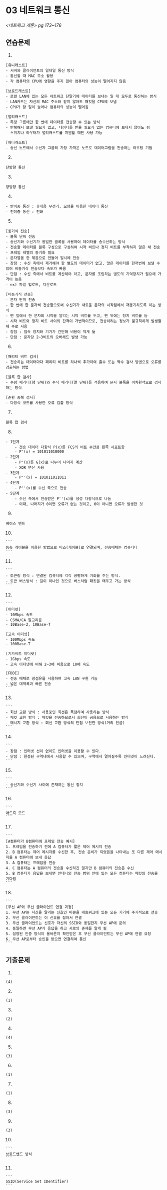 # 03 네트워크 통신

*<네트워크 개론> pg 173~176*



## 연습문제

1. 

   ```
   [유니캐스트]
   - 서버와 클라이언트의 일대일 통신 방식
   - 통신할 때 MAC 주소 활용
   - 각 컴퓨터의 CPU에 영향을 주지 않아 컴퓨터의 성능이 떨어지지 않음
   
   [브로드캐스트]
   - 로컬 LAN에 있는 모든 네트워크 단말기에 데이터를 보내는 일 대 모두로 통신하는 방식
   - LAN카드는 자신의 MAC 주소와 같지 않아도 패킷을 CPU에 보냄
   - CPU가 할 일이 늘어나 컴퓨터의 성능이 떨어짐
   
   [멀티캐스트]
   - 특정 그룹에만 한 번에 데이터를 전송할 수 있는 방식
   - 반복해서 보낼 필요가 없고, 데이터를 받을 필요가 없는 컴퓨터에 보내지 않아도 됨
   - 스위치나 라우터가 멀티캐스트를 지원할 때만 사용 가능
   
   [애니캐스트]
   - 송신 노드에서 수신자 그룹의 가장 가까운 노드로 데이터그램을 전송하는 라우팅 기법
   ```

2. 

   ```
   단방향 통신
   ```

3. 

   ```
   양방향 통신
   ```

4. 

   ```
   - 반이중 통신 : 휴대용 무전기, 모뎀을 이용한 데이터 통신
   - 전이중 통신 : 전화
   ```

5. 

   ```
   [동기식 전송]
   - 블록 단위 전송
   - 송신기와 수신기가 동일한 클록을 사용하여 데이터를 송수신하는 방식
   - 전송할 데이터를 블록 구성으로 구성하여 시작 비트나 정지 비트를 부착하지 않은 채 전송
   - 프레임 레벨의 동기화 필요
   - 문자열을 한 묶음으로 만들어 일시에 전송
   - 장점 : 수신 측에서 제거해야 할 별도의 데이터가 없고, 많은 데이터를 한꺼번에 보낼 수 있어 비동기식 전송보다 속도가 빠름
   - 단점 : 수신 측에서 비트를 계산해야 하고, 문자를 조립하는 별도의 기억장치가 필요해 가격이 높음
   - ex) 파일 업로드, 다운로드
   
   [비동기식 전송]
   - 문자 단위 전송
   - 한 번에 한 문자씩 전송함으로써 수신기가 새로운 문자의 시작점에서 재동기하도록 하는 방식
   - 맨 앞에서 한 문자의 시작을 알리는 시작 비트를 두고, 맨 뒤에는 정지 비트를 둠
   - 시작 비트와 정지 비트 사이의 간격이 가변적이므로, 전송하려는 정보가 불규칙하게 발생할 때 주로 사용
   - 장점 : 접속 장치와 기기가 간단해 비용이 적게 듦
   - 단점 : 문자당 2~3비트의 오버헤드 발생 가능
   ```

6. 

   ```
   [패리티 비트 검사]
   - 전송하는 데이터마다 패리티 비트를 하나씩 추가하여 홀수 또는 짝수 검사 방법으로 오류를 검출하는 방법
   
   [블록 합 검사]
   - 수평 패리티(행 단위)와 수직 패리티(열 단위)를 적용하여 문자 블록을 이차원적으로 검사하는 방식
   
   [순환 중복 검사]
   - 다항식 코드를 사용한 오류 검출 방식
   ```

7. 

   ```
   블록 합 검사
   ```

8. 

   ```
   - 1단계
       - 전송 데이터 다항식 P(x)를 FCS의 비트 수만큼 왼쪽 시프트함
       - P'(x) = 101011010000
   - 2단계   
       - P'(x)를 G(x)로 나누어 나머지 계산
       - XOR 연산 사용
   - 3단계
       - P''(x) = 101011011011
   - 4단계
       - P''(x)를 수신 측으로 전송
   - 5단계
       - 수신 측에서 전송받은 P''(x)를 생성 다항식으로 나눔
       - 이때, 나머지가 0이면 오류가 없는 것이고, 0이 아니면 오류가 발생한 것
   ```

9. 

   ```
   베이스 밴드
   ```

10. 

    ```
    동축 케이블을 이용한 방법으로 버스(케이블)로 연결되며, 전송매체는 컴퓨터다
    ```

11. 

    ```
    - 토큰링 방식 : 연결된 컴퓨터에 각각 공평하게 기회를 주는 방식.
    - 토큰 버스방식 : 길이 하나인 것으로 버스처럼 패킷을 태우고 가는 방식
    ```

12. 

    ```
    [이더넷]
    - 10Mbps 속도
    - CSMA/CA 알고리즘
    - 10Base-2, 10Base-T
    
    [고속 이더넷]
    - 100Mbps 속도
    - 100Base-T
    
    [기가비트 이더넷]
    - 1Gbps 속도
    - 고속 이더넷에 비해 2~3배 비용으로 10배 속도
    
    [FDDI]
    - 전송 매체로 광섬유를 사용하여 고속 LAN 구현 가능
    - 넓은 대역폭과 빠른 전송
    ```

13. 

    ```
    - 회선 교환 방식 : 사용중인 회선은 독점하여 사용하는 방식
    - 패킷 교환 방식 : 패킷을 전송하므로서 회선이 공용으로 사용하는 방식
    - 메시지 교환 방식 : 회선 교환 방식의 단점 보안한 방식(거의 안씀)
    ```

14. 

    ```
    - 장점 : 인터넷 선이 없이도 인터넷을 이용할 수 있다.
    - 단점 : 한정된 구역내에서 사용할 수 있으며, 구역에서 멀어질수록 인터넷이 느려진다.
    ```

15. 

    ```
    - 송신기와 수신기 사이에 존재하는 통신 장치
    ```

16. 

    ```
    애드혹 모드
    ```

17. 

    ```
    [A컴퓨터가 B컴퓨터에 프레임 전송 예시]
    1. 프레임을 전송하기 전에 A 컴퓨터가 짧은 제어 메시지 전송
    2. B 컴퓨터는 제어 메시지를 수신한 후, 전송 준비가 되었음을 나타내는 또 다른 제어 메시지를 A 컴퓨터에 보내 응답
    3. A 컴퓨터는 프레임을 전송
    4. C 컴퓨터는 A 컴퓨터의 전송을 수신하진 않지만 B 컴퓨터의 전송은 수신
    5. B 컴퓨터가 응답을 보내면 안테나의 전송 범위 안에 있는 모든 컴퓨터는 패킷의 전송을 기다림
    ```

18. 

    ```
    [무선 AP와 무선 클라이언트 연결 과정]
    1. 무선 AP는 자신을 알리는 신호인 비콘을 네트워크에 있는 모든 기기에 주기적으로 전송
    2. 무선 클라이언트는 이 신호를 잡아서 연결
    3. 무선 클라이언트는 신호가 자신의 SSID와 동일한지 무선 AP에 문의
    4. 동일하면 무선 AP가 응답을 하고 서로의 존재를 알게 됨
    5. 설정된 인증 방식이 올바른지 확인받은 후 무선 클라이언트는 무선 AP에 연결 요청
    6. 무선 AP로부터 승인을 받으면 연결하여 통신
    ```




## 기출문제

1. 

   ```
   (4)
   ```

2. 

   ```
   (1)
   ```

3. 

   ```
   (2)
   ```

4. 

   ```
   (4)
   ```

5. 

   ```
   (3)
   ```

6. 

   ```
   (1)
   ```

7. 

   ```
   (1)
   ```

8. 

   ```
   (3)
   ```

9. 

   ```
   (3)
   ```

10. 

    ```
    브로드밴드 방식
    ```

11. 

    ``` 
    SSID(Service Set IDentifier)
    ```

    

